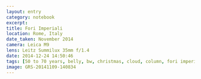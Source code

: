 ```yaml
--- 
layout: entry
category: notebook
excerpt:
title: Fori Imperiali
location: Rome, Italy
date_taken: November 2014
camera: Leica M9
lens: Leitz Summilux 35mm f/1.4
date: 2014-12-24 14:50:46
tags: [50 to 70 years, belly, bw, christmas, cloud, column, fori imperiali, holiday, man, overweight, roman forum, ruins, santa claus, sky, stomach, xmas]
image: GRS-20141109-140834
---
```

